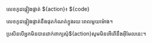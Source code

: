 លេខកូដផ្ទៀងផ្ទាត់ ${action}៖ ${code}

លេខកូដផ្ទៀងផ្ទាត់នឹងផុតកំណត់ក្នុងរយៈពេលមួយម៉ោង។

ប្រសិនបើអ្នកមិនបានដាក់ពាក្យសុំ${action}សូមមិនអើពើនឹងអ៊ីមែលនេះ។
